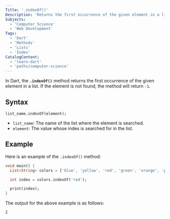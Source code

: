 ```yaml
---
Title: '.indexOf()'
Description: 'Returns the first occurrence of the given element in a list.'
Subjects:
  - 'Computer Science'
  - 'Web Development'
Tags:
  - 'Dart'
  - 'Methods'
  - 'Lists'
  - 'Index'
CatalogContent:
  - 'learn-dart'
  - 'paths/computer-science'
---
```


In Dart, the **`.indexOf()`** method returns the first occurrence of the given element in a list. If the element is not found, the method will return `-1`.

## Syntax

```pseudo
list_name.indexOf(element);
```

- `list_name`: The name of the list where the element is searched.
- `element`: The value whose index is searched for in the list.

## Example

Here is an example of the `.indexOf()` method:

```dart
void main() {
  List<String> colors = ['blue', 'yellow', 'red', 'green', 'orange', 'pink'];

  int index = colors.indexOf('red');

  print(index);
}
```

The output for the above example is as follows:

```shell
2
```
